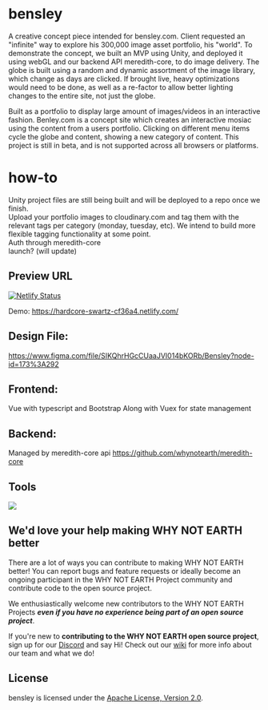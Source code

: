 # bensley
A creative concept piece intended for bensley.com. Client requested an "infinite" way to explore his 300,000 image asset portfolio, his "world". To demonstrate the concept, we built an MVP using Unity, and deployed it using webGL and our backend API meredith-core, to do image delivery. The globe is built using a random and dynamic assortment of the image library, which change as days are clicked. If brought live, heavy optimizations would need to be done, as well as a re-factor to allow better lighting changes to the entire site, not just the globe.

Built as a portfolio to display large amount of images/videos in an interactive fashion. Benley.com is a concept site which creates an interactive mosiac using the content from a users portfolio. Clicking on different menu items cycle the globe and content, showing a new category of content. This project is still in beta, and is not supported across all browsers or platforms.

# how-to
Unity project files are still being built and will be deployed to a repo once we finish.  
Upload your portfolio images to cloudinary.com and tag them with the relevant tags per category (monday, tuesday, etc). We intend to build more flexible tagging functionality at some point.  
Auth through meredith-core  
launch? (will update)

## Preview URL
[![Netlify Status](https://api.netlify.com/api/v1/badges/0329703a-a606-4a04-9005-359d389a2e3e/deploy-status)](https://app.netlify.com/sites/hardcore-swartz-cf36a4/deploys)

Demo: https://hardcore-swartz-cf36a4.netlify.com/

## Design File:

https://www.figma.com/file/SIKQhrHGcCUaaJVI014bKORb/Bensley?node-id=173%3A292

## Frontend:
Vue with typescript and Bootstrap
Along with Vuex for state management

## Backend:
Managed by meredith-core api https://github.com/whynotearth/meredith-core

## Tools

[<img src="https://raw.githubusercontent.com/whynotearth/shinta-mani-wild/master/src/assets/img/browserstack-logo.png">](https://browserstack.com)

## We'd love your help making WHY NOT EARTH better

There are a lot of ways you can contribute to making WHY NOT EARTH better! You can report bugs and feature requests or ideally become an ongoing participant in the WHY NOT EARTH Project community and contribute code to the open source project.

We enthusiastically welcome new contributors to the WHY NOT EARTH Projects **_even if you have no experience being part of an open source project_**.  

If you're new to **contributing to the WHY NOT EARTH open source project**, sign up for our [Discord](https://discord.gg/EBpyFM3) and say Hi! Check out our [wiki](https://github.com/whynotearth/whynot.earth/wiki) for more info about our team and what we do!

## License

bensley is licensed under the [Apache License, Version 2.0](LICENSE).

